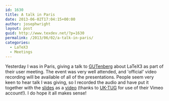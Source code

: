 ```yaml
---
id: 1630
title: A talk in Paris
date: 2013-06-02T17:04:15+00:00
author: josephwright
layout: post
guid: http://www.texdev.net/?p=1630
permalink: /2013/06/02/a-talk-in-paris/
categories:
  - LaTeX3
  - Meetings
---
```

Yesterday I was in Paris, giving a talk to [GUTenberg](http://gutenberg.eu.org/) about LaTeX3 as part of their user meeting. The event was very well attended, and 'official' video recording will be available of all of the presentations. People seem very keen to hear talk I was giving, so I recorded the audio and have put it together with the [slides](/wp-content/uploads/2013/06/2013-06-01-LaTeX3.pdf) as a [video](https://vimeo.com/67504395) (thanks to [UK-TUG](http://uk.tug.org) for use of their Vimeo account!). I do hope it all makes sense!

